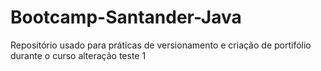 # Bootcamp-Santander-Java
Repositório usado para práticas de versionamento e criação de portifólio durante o curso
alteração teste 1